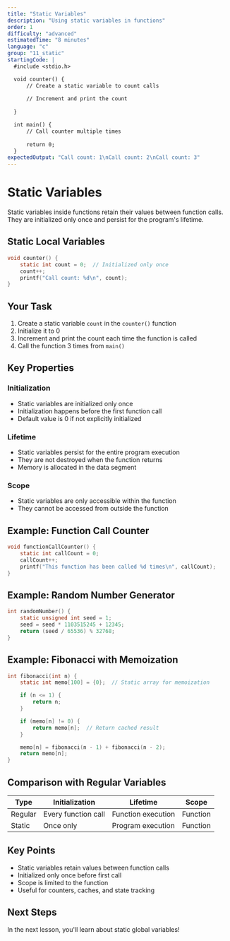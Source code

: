 ```yaml
---
title: "Static Variables"
description: "Using static variables in functions"
order: 1
difficulty: "advanced"
estimatedTime: "8 minutes"
language: "c"
group: "11_static"
startingCode: |
  #include <stdio.h>

  void counter() {
      // Create a static variable to count calls
      
      // Increment and print the count
      
  }

  int main() {
      // Call counter multiple times
      
      return 0;
  }
expectedOutput: "Call count: 1\nCall count: 2\nCall count: 3"
---
```


# Static Variables

Static variables inside functions retain their values between function calls. They are initialized only once and persist for the program's lifetime.

## Static Local Variables

```c
void counter() {
    static int count = 0;  // Initialized only once
    count++;
    printf("Call count: %d\n", count);
}
```

## Your Task

1. Create a static variable `count` in the `counter()` function
2. Initialize it to 0
3. Increment and print the count each time the function is called
4. Call the function 3 times from `main()`

## Key Properties

### Initialization

- Static variables are initialized only once
- Initialization happens before the first function call
- Default value is 0 if not explicitly initialized

### Lifetime

- Static variables persist for the entire program execution
- They are not destroyed when the function returns
- Memory is allocated in the data segment

### Scope

- Static variables are only accessible within the function
- They cannot be accessed from outside the function

## Example: Function Call Counter

```c
void functionCallCounter() {
    static int callCount = 0;
    callCount++;
    printf("This function has been called %d times\n", callCount);
}
```

## Example: Random Number Generator

```c
int randomNumber() {
    static unsigned int seed = 1;
    seed = seed * 1103515245 + 12345;
    return (seed / 65536) % 32768;
}
```

## Example: Fibonacci with Memoization

```c
int fibonacci(int n) {
    static int memo[100] = {0};  // Static array for memoization

    if (n <= 1) {
        return n;
    }

    if (memo[n] != 0) {
        return memo[n];  // Return cached result
    }

    memo[n] = fibonacci(n - 1) + fibonacci(n - 2);
    return memo[n];
}
```

## Comparison with Regular Variables

| Type    | Initialization      | Lifetime           | Scope    |
| ------- | ------------------- | ------------------ | -------- |
| Regular | Every function call | Function execution | Function |
| Static  | Once only           | Program execution  | Function |

## Key Points

- Static variables retain values between function calls
- Initialized only once before first call
- Scope is limited to the function
- Useful for counters, caches, and state tracking

## Next Steps

In the next lesson, you'll learn about static global variables!
